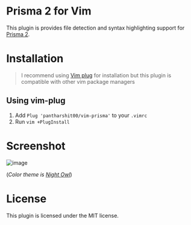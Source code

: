 # Prisma 2 for Vim

This plugin is provides file detection and syntax highlighting support for [Prisma 2](https://github.com/prisma/prisma2).

# Installation

> I recommend using [Vim plug](https://github.com/junegunn/vim-plug) for installation but this plugin is compatible with other vim package managers

## Using vim-plug

1. Add `Plug 'pantharshit00/vim-prisma'` to your `.vimrc`
2. Run `vim +PlugInstall`

# Screenshot

![image](https://user-images.githubusercontent.com/22195362/77247151-4f32bf80-6c54-11ea-88f9-99246476bc80.png)

(_Color theme is [Night Owl](https://github.com/haishanh/night-owl.vim)_)

# License

This plugin is licensed under the MIT license.
